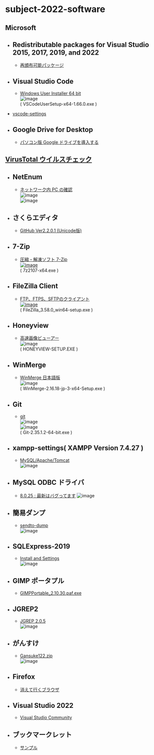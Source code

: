 # subject-2022-software

## Microsoft

- ## Redistributable packages for Visual Studio 2015, 2017, 2019, and 2022
  - [再頒布可能パッケージ](https://docs.microsoft.com/en-us/cpp/windows/latest-supported-vc-redist?view=msvc-170)

- ## Visual Studio Code
  - [Windows User Installer	64 bit](https://code.visualstudio.com/download)\
![image](https://user-images.githubusercontent.com/1501327/160964204-b7ea595e-a263-4854-b30a-b33ad5c278a8.png)\
( VSCodeUserSetup-x64-1.66.0.exe )
- [vscode-settings](https://github.com/winofsql/vscode-settings)

- ## Google Drive for Desktop
  - [パソコン版 Google ドライブを導入する](https://support.google.com/a/answer/7491144?hl=ja)

## [VirusTotal ウイルスチェック](https://www.virustotal.com/gui/home/upload)

- ## NetEnum
  - [ネットワーク内 PC の確認](https://forest.watch.impress.co.jp/library/software/netenum/)\
![image](https://user-images.githubusercontent.com/1501327/162853928-f7016f0d-00f8-4306-bb22-72cf79df9efd.png)\
![image](https://user-images.githubusercontent.com/1501327/162853965-9340bbcb-600a-45ff-8307-2433c27e649c.png)

- ## さくらエディタ
  - [GitHub Ver2.2.0.1 (Unicode版)](https://github.com/sakura-editor/sakura/releases/tag/v2.2.0.1)

- ## 7-Zip
  - [圧縮・解凍ソフト 7-Zip\
 ![image](https://user-images.githubusercontent.com/1501327/157354191-7317e851-5223-442d-93f5-4207d36b4ef4.png)](https://sevenzip.osdn.jp/)\
 ( 7z2107-x64.exe )

- ## FileZilla Client
  - [FTP、FTPS、SFTPのクライアント\
![image](https://user-images.githubusercontent.com/1501327/157356406-cb368674-ea88-4d66-8bd7-e95b2e120197.png)](https://filezilla-project.org/download.php?show_all=1)\
( FileZilla_3.58.0_win64-setup.exe )

- ## Honeyview
  - [高速画像ビューアー](https://jp.bandisoft.com/honeyview/)\
![image](https://user-images.githubusercontent.com/1501327/160962896-d1924423-4fd3-4909-8946-fc683bfef17d.png)\
( HONEYVIEW-SETUP.EXE )

- ## WinMerge
  - [WinMerge 日本語版](https://winmergejp.bitbucket.io/)\
![image](https://user-images.githubusercontent.com/1501327/160963908-603001d7-65be-464f-8d64-53bb3e07fcbe.png)\
( WinMerge-2.16.18-jp-3-x64-Setup.exe )

- ## Git
  - [git](https://git-scm.com/)\
![image](https://user-images.githubusercontent.com/1501327/160964782-4c7591c8-bcb9-425c-8d5f-20d2c83f21f0.png)\
![image](https://user-images.githubusercontent.com/1501327/160964927-77f76f0b-6140-4ed1-afe6-7986a16bc497.png)\
( Git-2.35.1.2-64-bit.exe )

- ## xampp-settings( XAMPP Version 7.4.27 )
  - [MySQL/Apache/Tomcat](https://github.com/winofsql/xampp-settings)\
![image](https://user-images.githubusercontent.com/1501327/162855040-3adc229d-892c-491b-9844-edeadc93415d.png)


- ## MySQL ODBC ドライバ
  - [8.0.25 : 最新はバグってます](https://downloads.mysql.com/archives/c-odbc/)
![image](https://user-images.githubusercontent.com/1501327/162852174-6c2773e4-327e-4f9a-aed9-14f106c73a76.png)

- ## 簡易ダンプ
  - [sendto-dump](https://github.com/winofsql/sendto-dump)\
![image](https://user-images.githubusercontent.com/1501327/162853097-c5ded74f-14ca-4aad-9f48-ac6931f76151.png)

- ## SQLExpress-2019
  - [Install and Settings](https://github.com/winofsql/SQLExpress-2019)\
![image](https://user-images.githubusercontent.com/1501327/162854562-6b88b0cd-4326-45ba-a66c-df63fd84e6e6.png)

- ## GIMP ポータプル
  - [GIMPPortable_2.10.30.paf.exe](https://sourceforge.net/projects/portableapps/files/GIMP%20Portable/)

- ## JGREP2
  - [JGREP 2.0.5](http://www.hi-ho.ne.jp/jun_miura/jgrep.htm)\
![image](https://user-images.githubusercontent.com/1501327/162939330-fda21595-538f-40b0-a293-a21d21105d5a.png)


- ## がんすけ
  - [Gansuke122.zip](http://www.gansuke.com/download.htm)\
![image](https://user-images.githubusercontent.com/1501327/162938866-aad3d662-5250-4e31-91b2-e6f26f05b4f5.png)

- ## Firefox
  - [消えて行くブラウザ](https://www.mozilla.org/ja/firefox/new/)

- ## Visual Studio 2022
  - [Visual Studio Community](https://visualstudio.microsoft.com/ja/vs/whatsnew/)


- ## ブックマークレット
  - [サンプル](https://github.com/winofsql/js-bookmarklet-sample)
